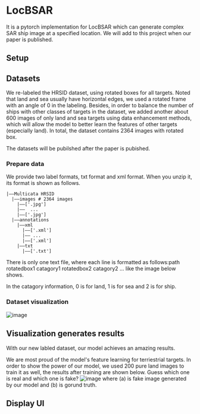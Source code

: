 # LocBSAR
It is a pytorch implementation for LocBSAR which can generate complex SAR ship image at a specified location.
We will add to this project when our paper is published.
## Setup
## Datasets
We re-labeled the HRSID dataset, using rotated boxes for all targets. Noted that land and sea usually have horizontal edges, we used a rotated frame with an angle of 0 in the labeling. Besides, in order to balance the number of ships with other classes of targets in the dataset, we added another about 600 images of only land and sea targets using data enhancement methods, which will allow the model to better learn the features of other targets (especially land). In total, the dataset contains 2364 images with rotated box.

The datasets will be pubilshed after the paper is pubished.
### Prepare data
We provide two label formats, txt format and xml format. When you unzip it, its format is shown as follows.
```
|——Multicata HRSID
  |——images # 2364 images
    |——['.jpg']
    |——  ...
    |——['.jpg']
  |——annotations
    |——xml
      |——['.xml']
      |—— ...
      |——['.xml']
    |——txt
      |——['.txt']
```
There is only one text file, where each line is formatted as follows:path rotatedbox1 catagory1 rotatedbox2 catagory2 ... like the image below shows.

In the catagory information, 0 is for land, 1 is for sea and 2 is for ship. 

### Dataset visualization 
![image](https://github.com/waeada/LocBSAR/blob/main/images/image3.png)

## Visualization generates results
With our new labled dataset, our model achieves an amazing results.

We are most proud of the model's feature learning for terriestrial targets. In order to show the power of our model, we used 200 pure land images to train it as well, the results after training are shown below. Guess which one is real and which one is fake?
![image](https://github.com/waeada/LocBSAR/blob/main/images/image4.png)
where (a) is fake image generated by our model and (b) is gorund truth.

## Display UI
